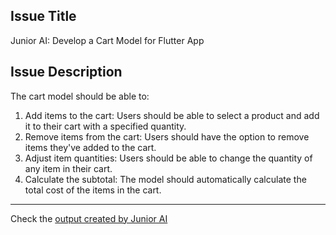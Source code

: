 ## Issue Title
Junior AI: Develop a Cart Model for Flutter App

## Issue Description
The cart model should be able to:
1. Add items to the cart: Users should be able to select a product and add it to their cart with a specified quantity. 
2. Remove items from the cart: Users should have the option to remove items they've added to the cart. 
3. Adjust item quantities: Users should be able to change the quantity of any item in their cart. 
4. Calculate the subtotal: The model should automatically calculate the total cost of the items in the cart. 



--- 
Check the [output created by Junior AI](https://github.com/maxonflutter/flutter_app_with_junior_ai)
